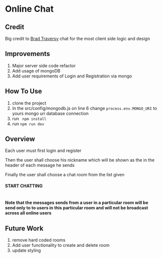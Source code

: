 # Online Chat 

## Credit
Big credit to [Brad Traversy](https://github.com/bradtraversy/chatcord) chat for the most client side logic and design

## Improvements
1. Major server side code refactor
2. Add usage of mongoDB
3. Add user requirements of Login and Registration via mongo

## How To Use
1. clone the project
2. In the src/config/mongodb.js on line 6 change `process.env.MONGO_URI` to yours mongo uri database connection
3. run ` npm install`
4. run  `npm run dev`

## Overview
Each user must first login and register 
![]()
![]()

Then the user shall choose his nickname which will be shown as the in the header of each message he sends 
![]()

Finally the user shall choose a chat room from the list given 
![]()

#### START CHATTING

![]()

#### Note that the messages sends from a user in a particular room will be send only to to users in this particular room and will not be broadcast across all online users


## Future Work
1. remove hard coded rooms
1. Add user functionality to create and delete room
2. update styling
